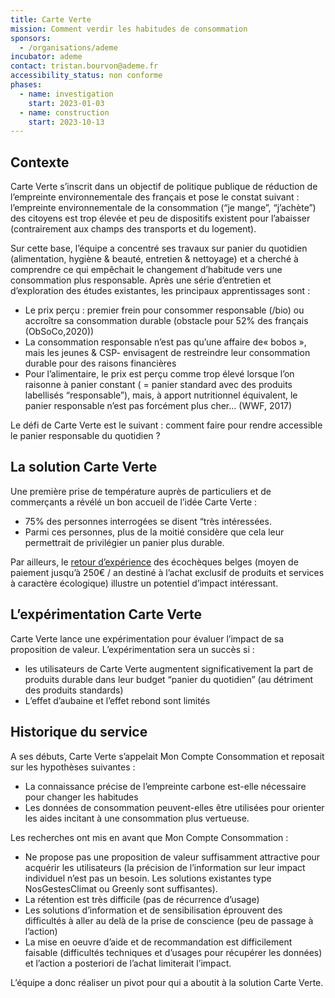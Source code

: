 ```yaml
---
title: Carte Verte
mission: Comment verdir les habitudes de consommation
sponsors:
  - /organisations/ademe
incubator: ademe
contact: tristan.bourvon@ademe.fr 
accessibility_status: non conforme
phases:
  - name: investigation
    start: 2023-01-03
  - name: construction
    start: 2023-10-13
---
```

## Contexte
Carte Verte s’inscrit dans un objectif de politique publique de réduction de l’empreinte environnementale des français et pose le constat suivant : l’empreinte environnementale de la consommation (“je mange”, “j’achète”) des citoyens est trop élevée et peu de dispositifs existent pour l’abaisser (contrairement aux champs des transports et du logement).

Sur cette base, l’équipe a concentré ses travaux sur panier du quotidien (alimentation, hygiène & beauté, entretien & nettoyage) et a cherché à comprendre ce qui empêchait le changement d’habitude vers une consommation plus responsable. Après une série d’entretien et d’exploration des études existantes, les principaux apprentissages sont :

- Le prix perçu : premier frein pour consommer responsable (/bio) ou accroître sa consommation durable (obstacle pour 52% des français (ObSoCo,2020))
- La consommation responsable n’est pas qu’une affaire de« bobos », mais les jeunes & CSP- envisagent de restreindre leur consommation durable pour des raisons financières
- Pour l’alimentaire, le prix est perçu comme trop élevé lorsque l’on raisonne à panier constant ( = panier standard avec des produits labellisés “responsable”), mais, à apport nutritionnel équivalent, le panier responsable n’est pas forcément plus cher… (WWF, 2017)

Le défi de Carte Verte est le suivant : comment faire pour rendre accessible le panier responsable du quotidien ?

## La solution Carte Verte
Une première prise de température auprès de particuliers et de commerçants a révélé un bon accueil de l’idée Carte Verte : 
- 75% des personnes interrogées se disent “très intéressées.
- Parmi ces personnes, plus de la moitié considère que cela leur permettrait de privilégier un panier plus durable.

Par ailleurs, le [retour d’expérience](https://fr.businessam.be/eco-cheque-gagne-popularite/) des écochèques belges (moyen de paiement jusqu’à 250€ / an destiné à l’achat exclusif de produits et services à caractère écologique) illustre un potentiel d’impact intéressant.

## L’expérimentation Carte Verte
Carte Verte lance une expérimentation pour évaluer l’impact de sa proposition de valeur. L’expérimentation sera un succès si : 
- les utilisateurs de Carte Verte augmentent significativement la part de produits durable dans leur budget “panier du quotidien” (au détriment des produits standards)
- L’effet d’aubaine et l’effet rebond sont limités

## Historique du service 
A ses débuts, Carte Verte s’appelait Mon Compte Consommation et reposait sur les hypothèses suivantes : 

- La connaissance précise de l’empreinte carbone est-elle nécessaire pour changer les habitudes
- Les données de consommation peuvent-elles être utilisées pour orienter les aides incitant à une consommation plus vertueuse.

Les  recherches ont mis  en avant que Mon Compte Consommation :
- Ne propose pas une proposition de valeur suffisamment attractive pour acquérir les utilisateurs (la précision de l’information sur leur impact individuel n’est pas un besoin. Les solutions existantes type NosGestesClimat ou Greenly sont suffisantes).
- La rétention est très difficile (pas de récurrence d’usage)
- Les solutions d’information et de sensibilisation éprouvent des difficultés à aller au delà de la prise de conscience (peu de passage à l’action)
- La mise en oeuvre d’aide et de recommandation est difficilement faisable (difficultés techniques et d’usages pour récupérer les données) et l’action a posteriori de l’achat limiterait l’impact.

L’équipe a donc réaliser un pivot pour qui a aboutit à la solution Carte Verte.
